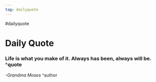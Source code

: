 ```yaml
---
tag: dailyquote
---
```


#dailyquote

# Daily Quote

### Life is what you make of it. Always has been, always will be. ^quote
*-Grandma Moses* ^author
